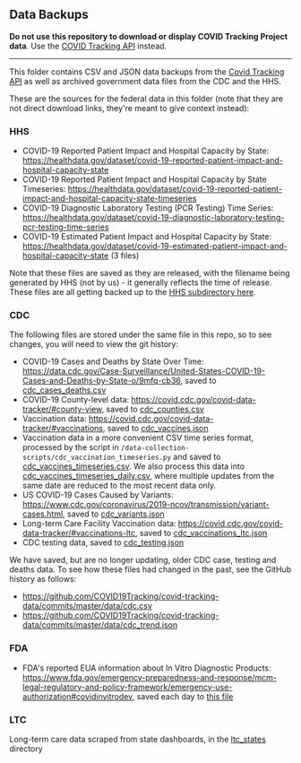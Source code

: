 ## Data Backups

**Do not use this repository to download or display COVID Tracking Project data**. Use the [COVID Tracking API](https://covidtracking.com/api) instead.

---

This folder contains CSV and JSON data backups from the [Covid Tracking API](https://covidtracking.com/api) as well as archived government data files from the CDC and the HHS. 

These are the sources for the federal data in this folder (note that they are not direct download links, they're meant to give context instead):

### HHS

- COVID-19 Reported Patient Impact and Hospital Capacity by State: https://healthdata.gov/dataset/covid-19-reported-patient-impact-and-hospital-capacity-state
- COVID-19 Reported Patient Impact and Hospital Capacity by State Timeseries: https://healthdata.gov/dataset/covid-19-reported-patient-impact-and-hospital-capacity-state-timeseries
- COVID-19 Diagnostic Laboratory Testing (PCR Testing) Time Series: https://healthdata.gov/dataset/covid-19-diagnostic-laboratory-testing-pcr-testing-time-series
- COVID-19 Estimated Patient Impact and Hospital Capacity by State: https://healthdata.gov/dataset/covid-19-estimated-patient-impact-and-hospital-capacity-state (3 files)

Note that these files are saved as they are released, with the filename being generated by HHS (not by us) - it generally reflects the time of release. These files are all getting backed up to the [HHS subdirectory here](https://github.com/COVID19Tracking/covid-tracking-data/tree/master/data/hhs).

### CDC

The following files are stored under the same file in this repo, so to see changes, you will need to view the git history:
- COVID-19 Cases and Deaths by State Over Time: https://data.cdc.gov/Case-Surveillance/United-States-COVID-19-Cases-and-Deaths-by-State-o/9mfq-cb36, saved to [cdc_cases_deaths.csv](https://github.com/COVID19Tracking/covid-tracking-data/blob/master/data/cdc_cases_deaths.csv)
- COVID-19 County-level data: https://covid.cdc.gov/covid-data-tracker/#county-view, saved to [cdc_counties.csv](https://github.com/COVID19Tracking/covid-tracking-data/blob/master/data/cdc_counties.csv)
- Vaccination data: https://covid.cdc.gov/covid-data-tracker/#vaccinations, saved to [cdc_vaccines.json](https://github.com/COVID19Tracking/covid-tracking-data/blob/master/data/cdc_vaccines.json)
- Vaccination data in a more convenient CSV time series format, processed by the script in `/data-collection-scripts/cdc_vaccination_timeseries.py` and saved to [cdc_vaccines_timeseries.csv](https://github.com/COVID19Tracking/covid-tracking-data/blob/master/data/cdc_vaccines_timeseries.csv). 
We also process this data into [cdc_vaccines_timeseries_daily.csv](https://github.com/COVID19Tracking/covid-tracking-data/blob/master/data/cdc_vaccines_timeseries_daily.csv), where multiple updates from the same date are reduced to the most recent data only.
- US COVID-19 Cases Caused by Variants: https://www.cdc.gov/coronavirus/2019-ncov/transmission/variant-cases.html, saved to [cdc_variants.json](https://github.com/COVID19Tracking/covid-tracking-data/blob/master/data/cdc_variants.json)
- Long-term Care Facility Vaccination data: https://covid.cdc.gov/covid-data-tracker/#vaccinations-ltc, saved to [cdc_vaccinations_ltc.json](https://github.com/COVID19Tracking/covid-tracking-data/blob/master/data/cdc_vaccinations_ltc.json)
- CDC testing data, saved to [cdc_testing.json](https://github.com/COVID19Tracking/covid-tracking-data/commits/master/data/cdc_testing.json)

We have saved, but are no longer updating, older CDC case, testing and deaths data. To see how these files had changed in the past, see the GitHub history as follows:
- https://github.com/COVID19Tracking/covid-tracking-data/commits/master/data/cdc.csv
- https://github.com/COVID19Tracking/covid-tracking-data/commits/master/data/cdc_trend.json

### FDA

- FDA's reported EUA information about In Vitro Diagnostic Products:
  https://www.fda.gov/emergency-preparedness-and-response/mcm-legal-regulatory-and-policy-framework/emergency-use-authorization#covidinvitrodev,
  saved each day to [this file](https://github.com/COVID19Tracking/covid-tracking-data/blob/master/data/fda-covid-ivd-euas.csv)

### LTC
Long-term care data scraped from state dashboards, in the [ltc_states](https://github.com/COVID19Tracking/covid-tracking-data/blob/master/data/ltc_states) directory